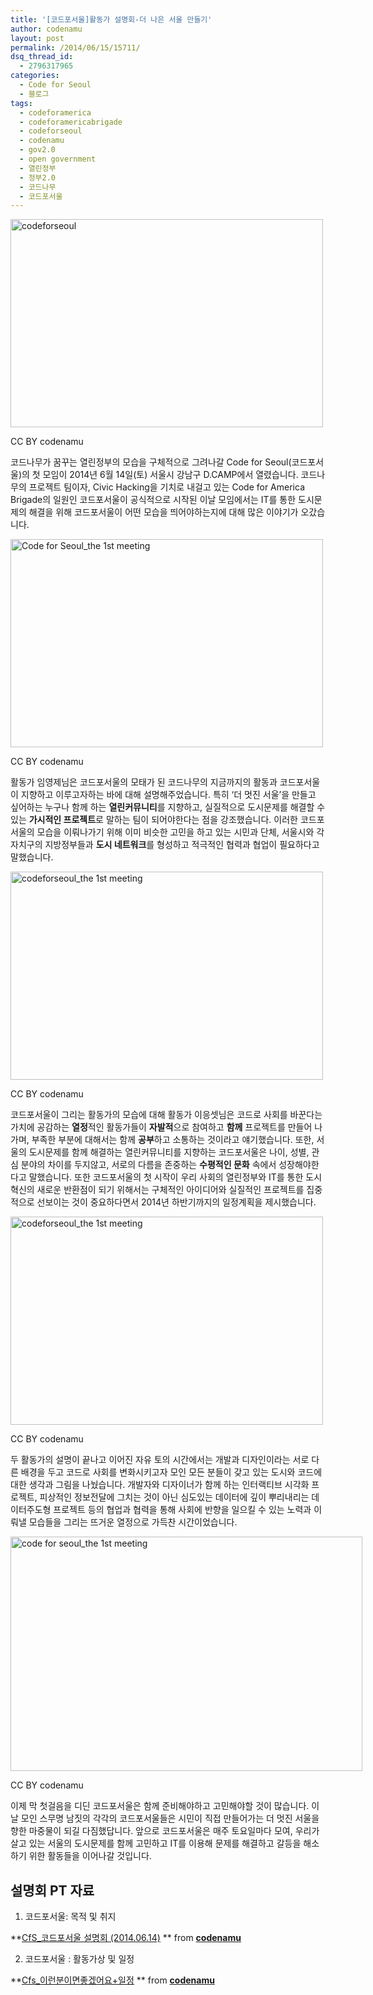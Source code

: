 ```yaml
---
title: '[코드포서울]활동가 설명회-더 나은 서울 만들기'
author: codenamu
layout: post
permalink: /2014/06/15/15711/
dsq_thread_id:
  - 2796317965
categories:
  - Code for Seoul
  - 블로그
tags:
  - codeforamerica
  - codeforamericabrigade
  - codeforseoul
  - codenamu
  - gov2.0
  - open government
  - 열린정부
  - 정부2.0
  - 코드나무
  - 코드포서울
---
```

<div style="width: 510px" class="wp-caption aligncenter">
  <img alt="codeforseoul" src="https://farm6.staticflickr.com/5116/14233223417_906432c4a9.jpg" width="500" height="333" /><p class="wp-caption-text">
    CC BY codenamu
  </p>
</div>

코드나무가 꿈꾸는 열린정부의 모습을 구체적으로 그려나갈 Code for Seoul(코드포서울)의 첫 모임이 2014년 6월 14일(토) 서울시 강남구 D.CAMP에서 열렸습니다. 코드나무의 프로젝트 팀이자, Civic Hacking을 기치로 내걸고 있는 Code for America Brigade의 일원인 코드포서울이 공식적으로 시작된 이날 모임에서는 IT를 통한 도시문제의 해결을 위해 코드포서울이 어떤 모습을 띄어야하는지에 대해 많은 이야기가 오갔습니다.

<div style="width: 510px" class="wp-caption aligncenter">
  <img alt="Code for Seoul_the 1st meeting" src="https://farm3.staticflickr.com/2933/14233221197_2b4117507b.jpg" width="500" height="333" /><p class="wp-caption-text">
    CC BY codenamu
  </p>
</div>

활동가 임영제님은 코드포서울의 모태가 된 코드나무의 지금까지의 활동과 코드포서울이 지향하고 이루고자하는 바에 대해 설명해주었습니다. 특히 &#8216;더 멋진 서울&#8217;을 만들고 싶어하는 누구나 함께 하는 **열린커뮤니티**를 지향하고, 실질적으로 도시문제를 해결할 수 있는 **가시적인 프로젝트**로 말하는 팀이 되어야한다는 점을 강조했습니다. 이러한 코드포서울의 모습을 이뤄나가기 위해 이미 비슷한 고민을 하고 있는 시민과 단체, 서울시와 각 자치구의 지방정부들과 **도시 네트워크**를 형성하고 적극적인 협력과 협업이 필요하다고 말했습니다.

<div style="width: 510px" class="wp-caption aligncenter">
  <img alt="codeforseoul_the 1st meeting" src="https://farm6.staticflickr.com/5197/14418385282_d4a2220b6a.jpg" width="500" height="333" /><p class="wp-caption-text">
    CC BY codenamu
  </p>
</div>

코드포서울이 그리는 활동가의 모습에 대해 활동가 이응셋님은 코드로 사회를 바꾼다는 가치에 공감하는 **열정**적인 활동가들이 **자발적**으로 참여하고 **함께** 프로젝트를 만들어 나가며, 부족한 부분에 대해서는 함께 **공부**하고 소통하는 것이라고 얘기했습니다. 또한, 서울의 도시문제를 함께 해결하는 열린커뮤니티를 지향하는 코드포서울은 나이, 성별, 관심 분야의 차이를 두지않고, 서로의 다름을 존중하는 **수평적인 문화** 속에서 성장해야한다고 말했습니다. 또한 코드포서울의 첫 시작이 우리 사회의 열린정부와 IT를 통한 도시혁신의 새로운 반환점이 되기 위해서는 구체적인 아이디어와 실질적인 프로젝트를 집중적으로 선보이는 것이 중요하다면서 2014년 하반기까지의 일정계획을 제시했습니다.

<div style="width: 510px" class="wp-caption aligncenter">
  <img alt="codeforseoul_the 1st meeting" src="https://farm4.staticflickr.com/3873/14418384112_0b278879f2.jpg" width="500" height="333" /><p class="wp-caption-text">
    CC BY codenamu
  </p>
</div>

두 활동가의 설명이 끝나고 이어진 자유 토의 시간에서는 개발과 디자인이라는 서로 다른 배경을 두고 코드로 사회를 변화시키고자 모인 모든 분들이 갖고 있는 도시와 코드에 대한 생각과 그림을 나눴습니다. 개발자와 디자이너가 함께 하는 인터랙티브 시각화 프로젝트, 피상적인 정보전달에 그치는 것이 아닌 심도있는 데이터에 깊이 뿌리내리는 데이터주도형 프로젝트 등의 협업과 협력을 통해 사회에 반향을 일으킬 수 있는 노력과 이뤄낼 모습들을 그리는 뜨거운 열정으로 가득찬 시간이었습니다.

<div id="attachment_15717" style="width: 573px" class="wp-caption aligncenter">
  <a href="http://codenamu.org/wp-content/uploads/2014/06/codeforseoul061401.png"><img class="size-full wp-image-15717" alt="code for seoul_the 1st meeting" src="http://codenamu.org/wp-content/uploads/2014/06/codeforseoul061401.png" width="563" height="375" /></a><p class="wp-caption-text">
    CC BY codenamu
  </p>
</div>

이제 막 첫걸음을 디딘 코드포서울은 함께 준비해야하고 고민해야할 것이 많습니다. 이날 모인 스무명 남짓의 각각의 코드포서울들은 시민이 직접 만들어가는 더 멋진 서울을 향한 마중물이 되길 다짐했답니다. 앞으로 코드포서울은 매주 토요일마다 모여, 우리가 살고 있는 서울의 도시문제를 함께 고민하고 IT를 이용해 문제를 해결하고 갈등을 해소하기 위한 활동들을 이어나갈 것입니다.

## **설명회 PT 자료**

1. 코드포서울: 목적 및 취지

  
**<a title="CfS_코드포서울 설명회 (2014.06.14)" href="https://www.slideshare.net/codenamu/cfs-20140614" target="_blank">CfS_코드포서울 설명회 (2014.06.14)</a> ** from **<a href="http://www.slideshare.net/codenamu" target="_blank">codenamu</a>**

2. 코드포서울 : 활동가상 및 일정

  
**<a title="Cfs_이런분이면좋겠어요+일정" href="https://www.slideshare.net/codenamu/cf-s-0614" target="_blank">Cfs_이런분이면좋겠어요+일정</a> ** from **<a href="http://www.slideshare.net/codenamu" target="_blank">codenamu</a>**